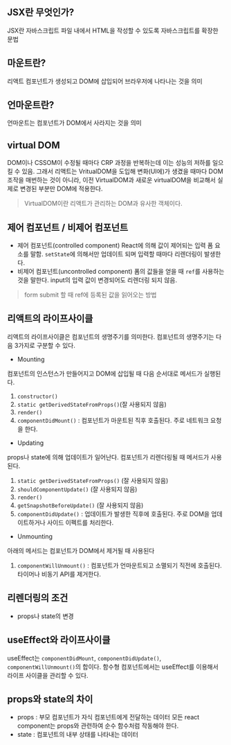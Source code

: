 ## JSX란 무엇인가?

JSX란 자바스크립트 파일 내에서 HTML을 작성할 수 있도록 자바스크립트를 확장한 문법

## 마운트란?

리액트 컴포넌트가 생성되고 DOM에 삽입되어 브라우저에 나타나는 것을 의미

## 언마운트란?

언마운트는 컴포넌트가 DOM에서 사라지는 것을 의미

## virtual DOM

DOM이나 CSSOM이 수정될 때마다 CRP 과정을 반복하는데 이는 성능의 저하를 일으킬 수 있음. 그래서 리액트는 VritualDOM을 도입해 변화(UI에)가 생겼을 때마다 DOM 조작을 매번하는 것이 아니라, 이전 VirtualDOM과 새로운 virtualDOM을 비교해서 실제로 변경된 부분만 DOM에 적용한다.

> VirtualDOM이란 리액트가 관리하는 DOM과 유사한 객체이다.

## 제어 컴포넌트 / 비제어 컴포넌트

- 제어 컴포넌트(controlled component)
  React에 의해 값이 제어되는 입력 폼 요소를 말함. `setState`에 의해서만 업데이트 되며 입력할 때마다 리렌더링이 발생한다.
- 비제어 컴포넌트(uncontrolled component)
  폼의 값들을 얻을 때 `ref`를 사용하는 것을 말한다. input의 입력 값이 변경되어도 리렌더링 되지 않음.

> form submit 할 때 ref에 등록된 값을 읽어오는 방법

## 리액트의 라이프사이클

리액트의 라이프사이클은 컴포넌트의 생명주기를 의미한다. 컴포넌트의 생명주기는 다음 3가지로 구분할 수 있다.

- Mounting

컴포넌트의 인스턴스가 만들어지고 DOM에 삽입될 때 다음 순서대로 메서드가 실행된다.

1. `constructor()`
2. `static getDerivedStateFromProps()`(잘 사용되지 않음)
3. `render()`
4. `componentDidMount()`
   : 컴포넌트가 마운트된 직후 호출된다. 주로 네트워크 요청을 한다.

- Updating

props나 state에 의해 업데이트가 일어난다. 컴포넌트가 리렌더링될 때 메서드가 사용된다.

1. `static getDerivedStateFromProps()` (잘 사용되지 않음)
2. `shouldComponentUpdate()` (잘 사용되지 않음)
3. `render()`
4. `getSnapshotBeforeUpdate()` (잘 사용되지 않음)
5. `componentDidUpdate()`
   : 업데이트가 발생한 직후에 호출된다. 주로 DOM을 업데이트하거나 사이드 이펙트를 처리한다.

- Unmounting

아래의 메서드는 컴포넌트가 DOM에서 제거될 때 사용된다

1. `componentWillUnmount()`
   : 컴포넌트가 언마운트되고 소멸되기 직전에 호출된다. 타이머나 비동기 API를 제거한다.

## 리렌더링의 조건

- props나 state의 변경

## useEffect와 라이프사이클

useEffect는 `componentDidMount`, `componentDidUpdate()`, `componentWillUnmount()`의 합이다. 함수형 컴포넌트에서는 useEffect를 이용해서 라이프 사이클을 관리할 수 있다.

## props와 state의 차이

- props : 부모 컴포넌트가 자식 컴포넌트에게 전달하는 데이터
  모든 react component는 props와 관련하여 순수 함수처럼 작동해야 한다.
- state : 컴포넌트의 내부 상태를 나타내는 데이터
